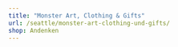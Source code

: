 ```yaml
---
title: "Monster Art, Clothing & Gifts"
url: /seattle/monster-art-clothing-und-gifts/
shop: Andenken
---
```

